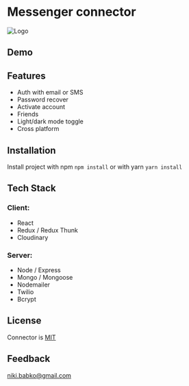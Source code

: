 # Messenger connector

![Logo](https://image.prntscr.com/image/lN3uV4GlRl6J1LeA3mXW8A.png)

## Demo

## Features

- Auth with email or SMS
- Password recover
- Activate account
- Friends
- Light/dark mode toggle
- Cross platform

## Installation

Install project with npm `npm install` or with yarn `yarn install`

## Tech Stack

### Client:

- React
- Redux / Redux Thunk
- Cloudinary

### Server:

- Node / Express
- Mongo / Mongoose
- Nodemailer
- Twilio
- Bcrypt

## License

Connector is [MIT](https://choosealicense.com/licenses/mit/)

## Feedback

niki.babko@gmail.com
